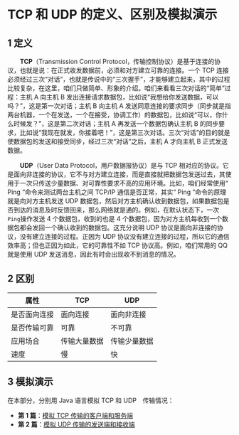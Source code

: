 # TCP 和 UDP 的定义、区别及模拟演示

1 定义
----
　　**TCP**（Transmission Control Protocol，传输控制协议）是基于连接的协议，也就是说：在正式收发数据前，必须和对方建立可靠的连接。一个 TCP 连接必须经过三次“对话”，也就是传说中的“三次握手”，才能够建立起来，其中的过程比较复杂，在这里，咱们只做简单、形象的介绍。咱们来看看三次对话的“简单”过程：主机 A 向主机 B 发出连接请求数据包，比如说“我想给你发送数据，可以吗？”，这是第一次对话；主机 B 向主机 A 发送同意连接的要求同步（同步就是指两台机器，一个在发送，一个在接受，协调工作）的数据包，比如说“可以，你什么时候发？”，这是第二次对话；主机 A 再发送一个数据包确认主机 B 的同步要求，比如说“我现在就发，你接着吧！”，这是第三次对话。三次“对话”的目的就是使数据包的发送和接受同步，经过三次“对话”之后，主机 A 才向主机 B 正式发送数据。

　　**UDP**（User Data Protocol，用户数据报协议）是与 TCP 相对应的协议。它是面向非连接的协议，它不与对方建立连接，而是直接就把数据包发送过去，其使用于一次只传送少量数据、对可靠性要求不高的应用环境。比如，咱们经常使用“ Ping ”命令来测试两台主机之间 TCP/IP 通信是否正常，其实“ Ping ”命令的原理就是向对方主机发送 UDP 数据包，然后对方主机确认收到数据包，如果数据包是否到达的消息及时反馈回来，那么网络就是通的。例如，在默认状态下，一次`Ping`操作发送 4 个数据包，收到的也是 4 个数据包，因为对方主机每收到一个数据包都会发回一个确认收到的数据包。这充分说明 UDP 协议是面向非连接的协议，没有建立连接的过程。正因为 UDP 协议没有建立连接的过程，所以它的通信效率高；但也正因为如此，它的可靠性不如 TCP 协议高。例如，咱们常用的 QQ 就是使用 UDP 发送消息，因此有时会出现收不到消息的情况。


2 区别
----

|属性     | TCP  | UDP|
|-------- | ---|---|
|是否面向连接 | 面向连接 |   面向非连接|
|是否传输可靠    | 可靠|   不可靠|
|应用场合     | 传输大量数据|   传输少量数据|
|速度     | 慢|   快|


3 模拟演示
----

在本部分，分别用 Java 语言模拟 TCP 和 UDP　传输情况：

 - **第 1 篇**：[模拟 TCP 传输的客户端和服务端](https://github.com/guobinhit/cg-blog/blob/master/articles-of-blog/java-something/java-to-tcp.md)
 - **第 2 篇**：[模拟 UDP 传输的发送端和接收端](https://github.com/guobinhit/cg-blog/blob/master/articles-of-blog/java-something/java-to-udp.md)

